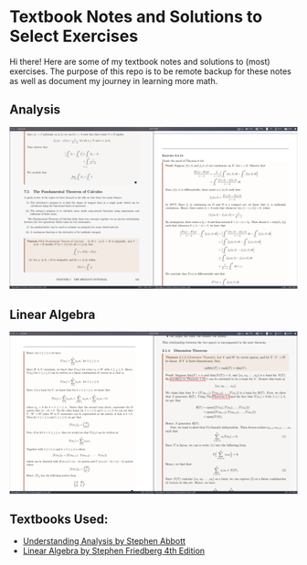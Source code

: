 # Textbook Notes and Solutions to Select Exercises

Hi there! Here are some of my textbook notes and solutions to (most) exercises. The purpose of this repo is to be remote backup for these notes as well as document my journey in learning more math.

## Analysis

![Analysis](./png/Analysis.png)

## Linear Algebra
![Linear Algebra](./png/LinearAlgebra.png)

## Textbooks Used:
- [Understanding Analysis by Stephen Abbott](https://www.amazon.com/Understanding-Analysis-Undergraduate-Texts-Mathematics/dp/1493927116/ref=sr_1_1?crid=3AL6TVKPO65QI&keywords=understanding+analysis&qid=1705275447&s=books&sprefix=understanding+analysi%2Cstripbooks%2C163&sr=1-1)
- [Linear Algebra by Stephen Friedberg 4th Edition](https://www.amazon.com/Linear-Algebra-4th-Stephen-Friedberg/dp/0130084514)
